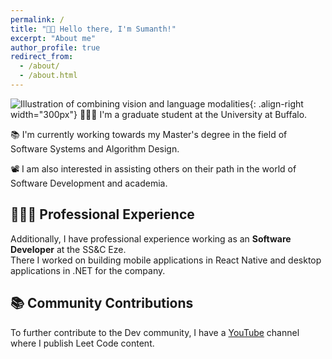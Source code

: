 ```yaml
---
permalink: /
title: "👋🏼 Hello there, I'm Sumanth!"
excerpt: "About me"
author_profile: true
redirect_from: 
  - /about/
  - /about.html
---
```



![Illustration of combining vision and language modalities](/images/image_to_text_vis.png){: .align-right width="300px"}
👨🏻‍💻 I'm a graduate student at the University at Buffalo.

📚 I'm currently working towards my Master's degree in the field of Software Systems and Algorithm Design.

📽️ I am also interested in assisting others on their path in the world of Software Development and academia.

## 👨🏻‍🔬 Professional Experience
Additionally, I have professional experience working as an **Software Developer** at the SS&C Eze. \
There I worked on building mobile applications in React Native and desktop applications in .NET for the company.

## 📚 Community Contributions
To further contribute to the Dev community, I have a [YouTube](https://www.youtube.com/@stumbled001/videos) channel where I publish Leet Code content.






